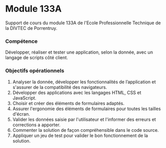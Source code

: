 # Module 133A

Support de cours du module 133A de l'Ecole Professionnelle Technique de la DIVTEC de Porrentruy.

### Compétence

Développer, réaliser et tester une application, selon la donnée, avec un langage de scripts côté client.

### Objectifs opérationnels

1. Analyser la donnée, développer les fonctionnalités de l’application et s'assurer de la compatibilité des navigateurs.
2. Développer des applications avec les langages HTML, CSS et JavaScript.
3. Choisir et créer des éléments de formulaires adaptés.
4. Assurer l'ergonomie des éléments de formulaires pour toutes les tailles d'écran.
5. Valider les données saisie par l'utilisateur et l'informer des erreurs et corrections a apporter.
6. Commenter la solution de façon compréhensible dans le code source.
7. Appliquer un jeu de test pour valider le bon fonctionnement de la solution.



